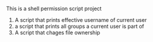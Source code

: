 This is a shell permission script project
1. A script that prints effective username of current user
2. a script that prints all groups a current user is part of
3. A script that chages file ownership
